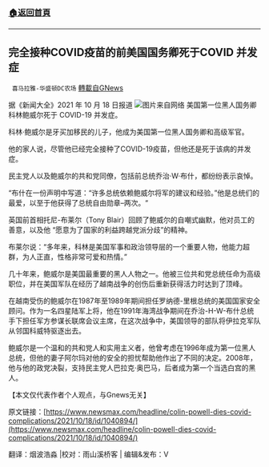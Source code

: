 ###  [:house:返回首頁](https://github.com/ourhimalayas/txt)
---


## 完全接种COVID疫苗的前美国国务卿死于COVID 并发症
` 喜马拉雅-华盛顿DC农场` [轉載自GNews](https://gnews.org/zh-hans/1602899/)

据《新闻大全》2021 年 10 月 18 日报道
![](https://assets.gnews.org/wp-content/uploads/2021/10/powel_adobespark.png)图片来自网络
美国第一位黑人国务卿科林鲍威尔死于 COVID-19 并发症。

科林·鲍威尔是牙买加移民的儿子，他成为美国第一位黑人国务卿和高级军官。

他的家人说，尽管他已经完全接种了COVID-19疫苗，但他还是死于该病的并发症。

民主党人以及鲍威尔的共和党同僚，包括前总统乔治·W·布什，都纷纷表示哀悼。

“布什在一份声明中写道：“许多总统依赖鲍威尔将军的建议和经验。”他是总统们的最爱，以至于他获得了总统自由勋章–两次。“

英国前首相托尼-布莱尔（Tony Blair）回顾了鲍威尔的自嘲式幽默，他对员工的善意，以及他 “愿意为了国家的利益跨越党派分歧”的精神。

布莱尔说：“多年来，科林是美国军事和政治领导层的一个重要人物，他能力超群，为人正直，性格非常可爱和热情。”

几十年来，鲍威尔是美国最重要的黑人人物之一。他被三位共和党总统任命为高级职位，并在美国军队在经历了越南战争的创伤后重新获得活力时达到了顶峰。

在越南受伤的鲍威尔在1987年至1989年期间担任罗纳德-里根总统的美国国家安全顾问。作为一名四星陆军上将，他在1991年海湾战争期间在乔治-H-W-布什总统手下担任军方参谋长联席会议主席，在这次战争中，美国领导的部队将伊拉克军队从邻国科威特驱逐出去。

鲍威尔是一个温和的共和党人和实用主义者，他曾考虑在1996年成为第一位黑人总统，但他的妻子阿尔玛对他的安全的担忧帮助他作出了不同的决定。2008年，他与他的政党决裂，支持民主党人巴拉克·奥巴马，后者成为第一个当选白宫的黑人。

【本文仅代表作者个人观点，与Gnews无关】

原文链接：[https://www.newsmax.com/headline/colin-powell-dies-covid-complications/2021/10/18/id/1040894/](https://www.newsmax.com/headline/colin-powell-dies-covid-complications/2021/10/18/id/1040894/)

翻译：烟波浩淼 |校对：雨山溪桥客 | 编辑&发布：V
